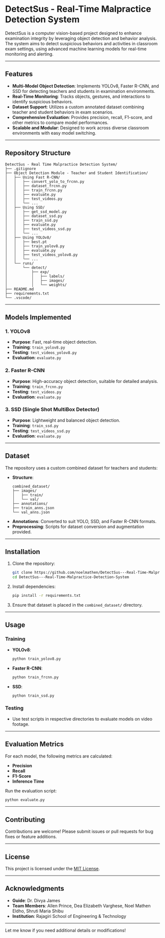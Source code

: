 # DetectSus - Real-Time Malpractice Detection System

DetectSus is a computer vision-based project designed to enhance examination integrity by leveraging object detection and behavior analysis. The system aims to detect suspicious behaviors and activities in classroom exam settings, using advanced machine learning models for real-time monitoring and alerting.

---

## Features

- **Multi-Model Object Detection**: Implements YOLOv8, Faster R-CNN, and SSD for detecting teachers and students in examination environments.
- **Real-Time Monitoring**: Tracks objects, gestures, and interactions to identify suspicious behaviors.
- **Dataset Support**: Utilizes a custom annotated dataset combining teacher and student behaviors in exam scenarios.
- **Comprehensive Evaluation**: Provides precision, recall, F1-score, and other metrics to compare model performances.
- **Scalable and Modular**: Designed to work across diverse classroom environments with easy model switching.

---

## Repository Structure

```
DetectSus - Real Time Malpractice Detection System/
├── .gitignore
├── Object Detection Module - Teacher and Student Identification/
│   ├── Using Fast R-CNN/
│   │   ├── convert_yolo_to_frcnn.py
│   │   ├── dataset_frcnn.py
│   │   ├── train_frcnn.py
│   │   ├── evaluate.py
│   │   ├── test_videos.py
│   │   └── ...
│   ├── Using SSD/
│   │   ├── get_ssd_model.py
│   │   ├── dataset_ssd.py
│   │   ├── train_ssd.py
│   │   ├── evaluate.py
│   │   ├── test_videos_ssd.py
│   │   └── ...
│   ├── Using YOLOv8/
│   │   ├── best.pt
│   │   ├── train_yolov8.py
│   │   ├── evaluate.py
│   │   ├── test_videos_yolov8.py
│   │   └── ...
│   └── runs/
│       └── detect/
│           ├── exp/
│           │   ├── labels/
│           │   ├── images/
│           │   └── weights/
├── README.md
├── requirements.txt
└── .vscode/
```

---

## Models Implemented

### 1. **YOLOv8**
- **Purpose**: Fast, real-time object detection.
- **Training**: `train_yolov8.py`
- **Testing**: `test_videos_yolov8.py`
- **Evaluation**: `evaluate.py`

### 2. **Faster R-CNN**
- **Purpose**: High-accuracy object detection, suitable for detailed analysis.
- **Training**: `train_frcnn.py`
- **Testing**: `test_videos.py`
- **Evaluation**: `evaluate.py`

### 3. **SSD (Single Shot MultiBox Detector)**
- **Purpose**: Lightweight and balanced object detection.
- **Training**: `train_ssd.py`
- **Testing**: `test_videos_ssd.py`
- **Evaluation**: `evaluate.py`

---

## Dataset

The repository uses a custom combined dataset for teachers and students:
- **Structure**:
  ```
  combined_dataset/
  ├── images/
  │   ├── train/
  │   └── val/
  ├── annotations/
  ├── train_anns.json
  └── val_anns.json
  ```
- **Annotations**: Converted to suit YOLO, SSD, and Faster R-CNN formats.
- **Preprocessing**: Scripts for dataset conversion and augmentation provided.

---

## Installation

1. Clone the repository:
   ```bash
   git clone https://github.com/noelmathen/DetectSus---Real-Time-Malpractice-Detection-System.git
   cd DetectSus---Real-Time-Malpractice-Detection-System
   ```

2. Install dependencies:
   ```bash
   pip install -r requirements.txt
   ```

3. Ensure that dataset is placed in the `combined_dataset/` directory.

---

## Usage

### Training
- **YOLOv8**:
  ```bash
  python train_yolov8.py
  ```
- **Faster R-CNN**:
  ```bash
  python train_frcnn.py
  ```
- **SSD**:
  ```bash
  python train_ssd.py
  ```

### Testing
- Use test scripts in respective directories to evaluate models on video footage.

---

## Evaluation Metrics

For each model, the following metrics are calculated:
- **Precision**
- **Recall**
- **F1-Score**
- **Inference Time**

Run the evaluation script:
```bash
python evaluate.py
```

---

## Contributing

Contributions are welcome! Please submit issues or pull requests for bug fixes or feature additions.

---

## License

This project is licensed under the [MIT License](LICENSE).

---

## Acknowledgments

- **Guide**: Dr. Divya James
- **Team Members**: Allen Prince, Dea Elizabeth Varghese, Noel Mathen Eldho, Shruti Maria Shibu
- **Institution**: Rajagiri School of Engineering & Technology

---

Let me know if you need additional details or modifications!
